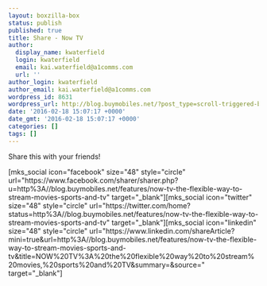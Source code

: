 ```yaml
---
layout: boxzilla-box
status: publish
published: true
title: Share - Now TV
author:
  display_name: kwaterfield
  login: kwaterfield
  email: kai.waterfield@a1comms.com
  url: ''
author_login: kwaterfield
author_email: kai.waterfield@a1comms.com
wordpress_id: 8631
wordpress_url: http://blog.buymobiles.net/?post_type=scroll-triggered-box&#038;p=8631
date: '2016-02-18 15:07:17 +0000'
date_gmt: '2016-02-18 15:07:17 +0000'
categories: []
tags: []
---
```

<p>Share this with your friends!</p>
<p>[mks_social icon="facebook" size="48" style="circle" url="https://www.facebook.com/sharer/sharer.php?u=http%3A//blog.buymobiles.net/features/now-tv-the-flexible-way-to-stream-movies-sports-and-tv" target="_blank"][mks_social icon="twitter" size="48" style="circle" url="https://twitter.com/home?status=http%3A//blog.buymobiles.net/features/now-tv-the-flexible-way-to-stream-movies-sports-and-tv" target="_blank"][mks_social icon="linkedin" size="48" style="circle" url="https://www.linkedin.com/shareArticle?mini=true&amp;url=http%3A//blog.buymobiles.net/features/now-tv-the-flexible-way-to-stream-movies-sports-and-tv&amp;title=NOW%20TV%3A%20the%20flexible%20way%20to%20stream%20movies,%20sports%20and%20TV&amp;summary=&amp;source=" target="_blank"]</p>
